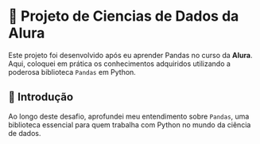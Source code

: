 # 🚀 Projeto de Ciencias de Dados da Alura

Este projeto foi desenvolvido após eu aprender Pandas no curso da **Alura**. Aqui, coloquei em prática os conhecimentos adquiridos utilizando a poderosa biblioteca `Pandas` em Python.

## 📌 Introdução

Ao longo deste desafio, aprofundei meu entendimento sobre `Pandas`, uma biblioteca essencial para quem trabalha com Python no mundo da ciência de dados.
